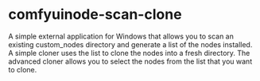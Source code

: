 # comfyuinode-scan-clone
A simple external application for Windows that allows you to scan an existing custom_nodes directory and generate a list of the nodes installed. A simple cloner uses the list to clone the nodes into a fresh directory. The advanced cloner allows you to select the nodes from the list that you want to clone.
